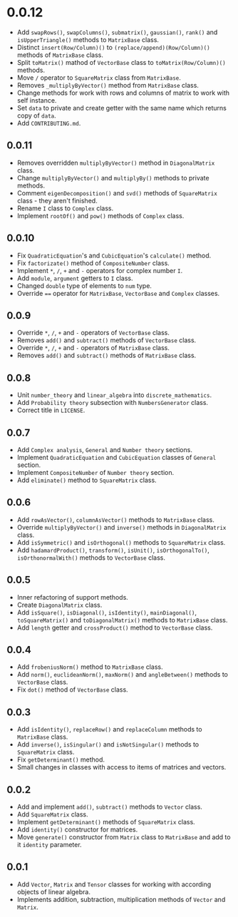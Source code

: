 # 0.0.12

- Add `swapRows()`, `swapColumns()`, `submatrix()`, `gaussian()`, `rank()` and `isUpperTriangle()` methods to `MatrixBase` class.
- Distinct `insert(Row/Column)()` to `(replace/append)(Row/Column)()` methods of `MatrixBase` class.
- Split `toMatrix()` mathod of `VectorBase` class to `toMatrix(Row/Column)()` methods.
- Move `/` operator to `SquareMatrix` class from `MatrixBase`.
- Removes `_multiplyByVector()` method from `MatrixBase` class.
- Change methods for work with rows and columns of matrix to work with self instance.
- Set `data` to private and create getter with the same name which returns copy of `data`.
- Add `CONTRIBUTING.md`.

## 0.0.11

- Removes overridden `multiplyByVector()` method in `DiagonalMatrix` class.
- Change `multiplyByVector()` and `multiplyBy()` methods to private methods.
- Comment `eigenDecomposition()` and `svd()` methods of `SquareMatrix` class - they aren't finished.
- Rename `I` class to `Complex` class.
- Implement `rootOf()` and `pow()` methods of `Complex` class.

## 0.0.10

- Fix `QuadraticEquation`'s and `CubicEquation`'s `calculate()` method.
- Fix `factorizate()` method of `CompositeNumber` class.
- Implement `*`, `/`, `+` and `-` operators for complex number `I`.
- Add `module`, `argument` getters to `I` class.
- Changed `double` type of elements to `num` type.
- Override `==` operator for `MatrixBase`, `VectorBase` and `Complex` classes.

## 0.0.9

- Override `*`, `/`, `+` and `-` operators of `VectorBase` class.
- Removes `add()` and `subtract()` methods of `VectorBase` class.
- Override `*`, `/`, `+` and `-` operators of `MatrixBase` class.
- Removes `add()` and `subtract()` methods of `MatrixBase` class.

## 0.0.8

- Unit `number_theory` and `linear_algebra` into `discrete_mathematics`.
- Add `Probability theory` subsection with `NumbersGenerator` class.
- Correct title in `LICENSE`.

## 0.0.7

- Add `Complex analysis`, `General` and `Number theory` sections.
- Implement `QuadraticEquation` and `CubicEquation` classes of `General` section.
- Implement `CompositeNumber` of `Number theory` section.
- Add `eliminate()` method to `SquareMatrix` class.

## 0.0.6

- Add `rowAsVector()`, `columnAsVector()` methods to `MatrixBase` class.
- Override `multiplyByVector()` and `inverse()` methods in `DiagonalMatrix` class.
- Add `isSymmetric()` and `isOrthogonal()` methods to `SquareMatrix` class.
- Add `hadamardProduct()`, `transform()`, `isUnit()`, `isOrthogonalTo()`, `isOrthonormalWith()`
  methods to `VectorBase` class.

## 0.0.5

- Inner refactoring of support methods.
- Create `DiagonalMatrix` class.
- Add `isSquare()`, `isDiagonal()`, `isIdentity()`, `mainDiagonal()`, `toSquareMatrix()` and `toDiagonalMatrix()`
  methods to `MatrixBase` class.
- Add `length` getter and `crossProduct()` method to `VectorBase` class.

## 0.0.4

- Add `frobeniusNorm()` method to `MatrixBase` class.
- Add `norm()`, `euclideanNorm()`, `maxNorm()` and `angleBetween()` methods to `VectorBase` class.
- Fix `dot()` method of `VectorBase` class.

## 0.0.3

- Add `isIdentity()`, `replaceRow()` and `replaceColumn` methods to `MatrixBase` class.
- Add `inverse()`, `isSingular()` and `isNotSingular()` methods to `SquareMatrix` class.
- Fix `getDeterminant()` method.
- Small changes in classes with access to items of matrices and vectors.

## 0.0.2

- Add and implement `add()`, `subtract()` methods to `Vector` class.
- Add `SquareMatrix` class.
- Implement `getDeterminant()` methods of `SquareMatrix` class.
- Add `identity()` constructor for matrices.
- Move `generate()` constructor from `Matrix` class to `MatrixBase` and add to it
  `identity` parameter.

## 0.0.1

- Add `Vector`, `Matrix` and `Tensor` classes for working with according objects of linear algebra.
- Implements addition, subtraction, multiplication methods of `Vector` and `Matrix`.
